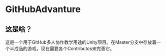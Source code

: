 # GitHubAdvanture

## 这是啥？

​	这是一个用于GitHub多人协作教学用途的Unity项目。在Master分支中存放着一个半成品的游戏，现在需要各个Contributos来完善它。




